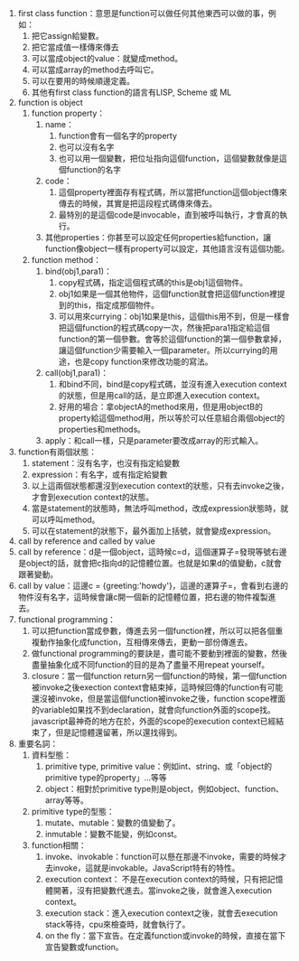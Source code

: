 
1. first class function：意思是function可以做任何其他東西可以做的事，例如：
   1. 把它assign給變數。
   2. 把它當成值一樣傳來傳去
   3. 可以當成object的value：就變成method。
   4. 可以當成array的method去呼叫它。
   5. 可以在要用的時候順邊定義。
   6. 其他有first class function的語言有LISP, Scheme 或 ML
2. function is object
   1. function property：
      1. name：
         1. function會有一個名字的property
         2. 也可以沒有名字
         3. 也可以用一個變數，把位址指向這個function，這個變數就像是這個function的名字
      2. code：
         1. 這個property裡面存有程式碼，所以當把function這個object傳來傳去的時候，其實是把這段程式碼傳來傳去。
         2. 最特別的是這個code是invocable，直到被呼叫執行，才會真的執行。
      3. 其他properties：你甚至可以設定任何properties給function，讓function像object一樣有property可以設定，其他語言沒有這個功能。
   2. function method：
         1. bind(obj1,para1)：
            1. copy程式碼，指定這個程式碼的this是obj1這個物件。
            2. obj1如果是一個其他物件，這個function就會把這個function裡提到的this，指定成那個物件。
            3. 可以用來currying：obj1如果是this，這個this用不到，但是一樣會把這個function的程式碼copy一次，然後把para1指定給這個function的第一個參數。會等於這個function的第一個參數拿掉，讓這個function少需要輸入一個parameter。所以currying的用途，也是copy function來修改功能的寫法。
         2. call(obj1,para1)：
            1. 和bind不同，bind是copy程式碼，並沒有進入execution context的狀態，但是用call的話，是立即進入execution context。
            2. 好用的場合：拿objectA的method來用，但是用objectB的property給這個method用，所以等於可以任意組合兩個object的properties和methods。
         3. apply：和call一樣，只是parameter要改成array的形式輸入。
3. function有兩個狀態：
   1. statement：沒有名字，也沒有指定給變數
   2. expression：有名字，或有指定給變數
   3. 以上這兩個狀態都還沒到execution context的狀態，只有去invoke之後，才會到execution context的狀態。
   4. 當是statement的狀態時，無法呼叫method，改成expression狀態時，就可以呼叫method。
   5. 可以在statement的狀態下，最外面加上括號，就會變成expression。
4.  call by reference and called by value
   1. call by reference：d是一個object，這時候c=d，這個運算子=發現等號右邊是object的話，就會把c指向d的記憶體位置。也就是如果d的值變動，c就會跟著變動。
   2. call by value：這邊c = {greeting:'howdy'}，這邊的運算子=，會看到右邊的物件沒有名字，這時候會讓c開一個新的記憶體位置，把右邊的物件複製進去。
5.  functional programming：
    1.  可以把function當成參數，傳進去另一個function裡，所以可以把各個重複動作抽象化成function，互相傳來傳去，更動一部份傳進去。
    2.  做functional programming的要訣是，盡可能不要動到裡面的變數，然後盡量抽象化成不同function的目的是為了盡量不用repeat yourself。
    3.  closure：當一個function return另一個function的時候，第一個function被invoke之後exection context會結束掉，這時候回傳的function有可能還沒被invoke，但是當這個function被invoke之後，function scope裡面的variable如果找不到declaration，就會向function外面的scope找。javascript最神奇的地方在於，外面的scope的execution context已經結束了，但是記憶體還留著，所以還找得到。
6.  重要名詞：
    1.  資料型態：
        1.  primitive type, primitive value：例如int、string、或「object的primitive type的property」...等等
        2.  object：相對於primitive type則是object，例如object、function、array等等。
    2.  primitive type的型態：
        1.  mutate、mutable：變數的值變動了。
        2.  inmutable：變數不能變，例如const。
    3.  function相關：
        1.  invoke、invokable：function可以懸在那邊不invoke，需要的時候才去invoke，這就是invokable。JavaScript特有的特性。
        2.  execution context： 不是在execution context的時候，只有把記憶體開著，沒有把變數代進去。當invoke之後，就會進入execution context。
        3.  execution stack：進入execution context之後，就會去execution stack等待，cpu來檢查時，就會執行了。
        4.  on the fly：當下宣告。在定義function或invoke的時候，直接在當下宣告變數或function。

